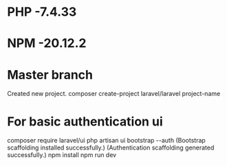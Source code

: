 # PHP -7.4.33
# NPM -20.12.2

# Master branch
Created new project.
composer create-project laravel/laravel project-name

# For basic authentication ui
composer require laravel/ui
php artisan ui bootstrap --auth
(Bootstrap scaffolding installed successfully.)
(Authentication scaffolding generated successfully.)
npm install
npm run dev